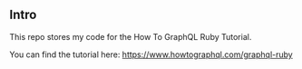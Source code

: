 ## Intro

This repo stores my code for the How To GraphQL Ruby Tutorial.

You can find the tutorial here: https://www.howtographql.com/graphql-ruby